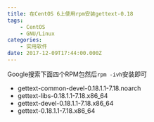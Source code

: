 ```yaml
---
title: 在CentOS 6上使用rpm安装gettext-0.18
tags:
    - CentOS
    - GNU/Linux
categories:
    - 实用软件
date: 2017-12-09T17:44:00.000Z
---
```


Google搜索下面四个RPM包然后`rpm -ivh`安装即可

- gettext-common-devel-0.18.1.1-7.18.noarch
- gettext-libs-0.18.1.1-7.18.x86_64
- gettext-devel-0.18.1.1-7.18.x86_64
- gettext-0.18.1.1-7.18.x86_64
